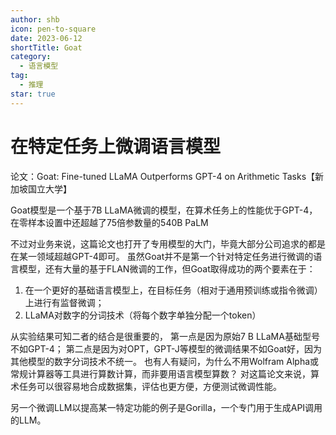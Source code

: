 ```yaml
---
author: shb
icon: pen-to-square
date: 2023-06-12
shortTitle: Goat
category:
  - 语言模型
tag:
  - 推理
star: true
---
```


# 在特定任务上微调语言模型

论文：Goat: Fine-tuned LLaMA Outperforms GPT-4 on Arithmetic Tasks【新加坡国立大学】

Goat模型是一个基于7B LLaMA微调的模型，在算术任务上的性能优于GPT-4，在零样本设置中还超越了75倍参数量的540B PaLM

<!-- more --> 

不过对业务来说，这篇论文也打开了专用模型的大门，毕竟大部分公司追求的都是在某一领域超越GPT-4即可。
虽然Goat并不是第一个针对特定任务进行微调的语言模型，还有大量的基于FLAN微调的工作，但Goat取得成功的两个要素在于：

1. 在一个更好的基础语言模型上，在目标任务（相对于通用预训练或指令微调）上进行有监督微调；
2. LLaMA对数字的分词技术（将每个数字单独分配一个token）

从实验结果可知二者的结合是很重要的，
第一点是因为原始7 B LLaMA基础型号不如GPT-4；
第二点是因为对OPT，GPT-J等模型的微调结果不如Goat好，因为其他模型的数字分词技术不统一。
也有人有疑问，为什么不用Wolfram Alpha或常规计算器等工具进行算数计算，而非要用语言模型算数？
对这篇论文来说，算术任务可以很容易地合成数据集，评估也更方便，方便测试微调性能。

另一个微调LLM以提高某一特定功能的例子是Gorilla，一个专门用于生成API调用的LLM。

